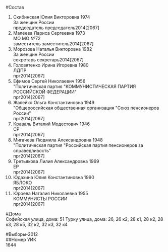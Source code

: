 #Состав  
1. Скибинская Юлия Викторовна 1974  
    За женщин России  
    председатель председатель2014[2067]  
2. Малеева Лариса Сергеевна 1973  
    МО МО №72  
    заместитель заместитель2014[2067]  
3. Морозова Наталья Викторовна 1982  
    За женщин России  
    секретарь секретарь2014[2067]  
4. Головятенко Ирина Игоревна 1980  
    ЛДПР  
    прг2014[2067]  
5. Ефимов Сергей Николаевич 1956  
    "Политическая партия "КОММУНИСТИЧЕСКАЯ ПАРТИЯ РОССИЙСКОЙ ФЕДЕРАЦИИ"  
    прг2014[2067]  
6. Жалейко Ольга Константиновна 1949  
    "Общероссийская общественная организация "Союз пенсионеров России"  
    прг2014[2067]  
7. Краваль Виталий Модестович 1946  
    СР  
    прг2014[2067]  
8. Мигачева Людмила Александровна 1948  
    "Политическая партия "Российская партия пенсионеров за справедливость"  
    прг2014[2067]  
9. Третьякова Лилия Александровна 1969  
    ЕР  
    прг2014[2067]  
10. Юдахина Юлия Константиновна 1990  
    ЯБЛОКО  
    прг2014[2067]  
11. Юроева Наталия Николаевна 1955  
    КОММУНИСТЫ РОССИИ  
    прг2014[2067]  
  
#Дома  
Софийская улица, дома: 51 Турку улица, дома: 26, 26 к2, 28 к1, 28 к2, 28 к3, 28 к5, 32 к2, 32 к3, 32 к4  
  
#Выборы-2012  
##Номер УИК  
1644  
